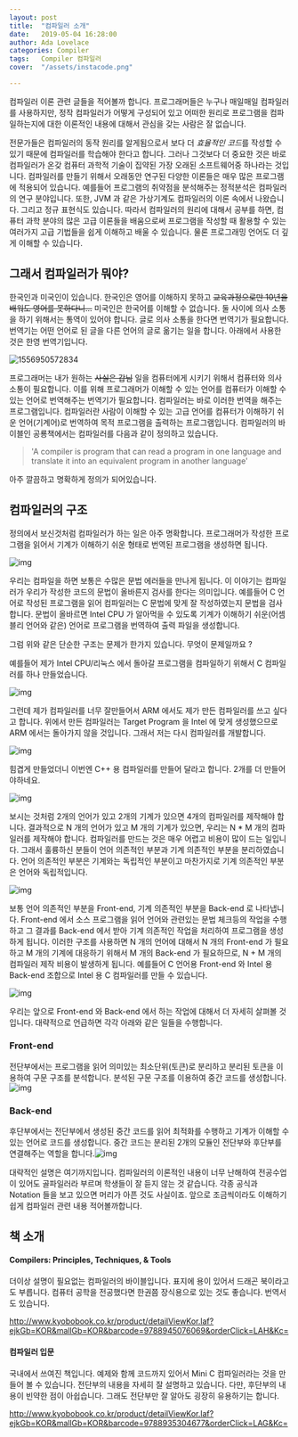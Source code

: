 ```yaml
---
layout: post
title:  "컴파일러 소개"
date:   2019-05-04 16:28:00
author: Ada Lovelace
categories: Compiler
tags:	Compiler 컴파일러
cover:  "/assets/instacode.png"

---
```



컴파일러 이론 관련 글들을 적어볼까 합니다. 프로그래머들은 누구나 매일매일 컴파일러를 사용하지만, 정작 컴파일러가 어떻게 구성되어 있고 어떠한 원리로 프로그램을 컴파일하는지에 대한 이론적인 내용에 대해서 관심을 갖는 사람은 잘 없습니다.

전문가들은 컴파일러의 동작 원리를 알게됨으로서 보다 더 *효율적인 코드*를 작성할 수 있기 때문에 컴파일러를 학습해야 한다고 합니다. 그러나 그것보다 더 중요한 것은 바로 컴파일러가 온갖 컴퓨터 과학적 기술이 집약된 가장 오래된 소프트웨어중 하나라는 것입니다. 컴파일러를 만들기 위해서 오래동안 연구된 다양한 이론들은 매우 많은 프로그램에 적용되어 있습니다. 예를들어 프로그램의 취약점을 분석해주는 정적분석은 컴파일러의 연구 분야입니다. 또한, JVM 과 같은 가상기계도 컴파일러의 이론 속에서 나왔습니다. 그리고 정규 표현식도 있습니다. 따라서 컴파일러의 원리에 대해서 공부를 하면, 컴퓨터 과학 분야의 많은 고급 이론들을 배움으로써 프로그램을 작성할 때 활용할 수 있는 여러가지 고급 기법들을 쉽게 이해하고 배울 수 있습니다. 물론 프로그래밍 언어도 더 깊게 이해할 수 있습니다.



## 그래서 컴파일러가 뭐야?

한국인과 미국인이 있습니다. 한국인은 영어를 이해하지 못하고 ~~교육과정으로만 10년을 배워도 영어를 못하다니...~~ 미국인은 한국어를 이해할 수 없습니다. 둘 사이에 의사 소통을 하기 위해서는 통역이 있어야 합니다. 글로 의사 소통을 한다면 번역기가 필요합니다. 번역기는 어떤 언어로 된 글을 다른 언어의 글로 옮기는 일을 합니다. 아래에서 사용한 것은 한영 번역기입니다.

![1556950572834](../../../../assets/images/1556950572834.png)

프로그래머는 내가 원하는 ~~사실은 갑님~~ 일을 컴퓨터에게 시키기 위해서 컴퓨터와 의사 소통이 필요합니다. 이를 위해 프로그래머가 이해할 수 있는 언어를 컴퓨터가 이해할 수 있는 언어로 번역해주는 번역기가 필요합니다. 컴파일러는 바로 이러한 번역을 해주는 프로그램입니다. 컴파일러란 사람이 이해할 수 있는 고급 언어를 컴퓨터가 이해하기 쉬운 언어(기계어)로 번역하여 목적 프로그램을 출력하는 프로그램입니다. 컴파일러의 바이블인 공룡책에서는 컴파일러를 다음과 같이 정의하고 있습니다.

> 'A compiler is program that can read a program in one language and translate it into an equivalent program in another language'
>

아주 깔끔하고 명확하게 정의가 되어있습니다.



## 컴파일러의 구조

정의에서 보신것처럼 컴파일러가 하는 일은 아주 명확합니다. 프로그래머가 작성한 프로그램을 읽어서 기계가 이해하기 쉬운 형태로 번역된 프로그램을 생성하면 됩니다.

 ![img](https://documents.lucidchart.com/documents/fba024f5-1aff-43c4-9980-2d9ace6a0b38/pages/YGcM5DNywbTK?a=286&x=41&y=149&w=1278&h=222&store=1&accept=image%2F*&auth=LCA%2044f6e67d9bd2213588ec31275a7197d015de6a32-ts%3D1556951379)

우리는 컴파일을 하면 보통은 수많은 문법 에러들을 만나게 됩니다. 이 이야기는 컴파일러가 우리가 작성한 코드의 문법이 올바른지 검사를 한다는 의미입니다. 예를들어 C 언어로 작성된 프로그램을 읽어 컴파일러는 C 문법에 맞게 잘 작성하였는지 문법을 검사합니다. 문법이 올바르면 Intel CPU 가 알아먹을 수 있도록 기계가 이해하기 쉬운(어셈블리 언어와 같은) 언어로 프로그램을 번역하여 출력 파일을 생성합니다.

그럼 위와 같은 단순한 구조는 문제가 한가지 있습니다. 무엇이 문제일까요 ?

예를들어 제가 Intel CPU/리눅스 에서 돌아갈 프로그램을 컴파일하기 위해서 C 컴파일러를 하나 만들었습니다.

 ![img](https://documents.lucidchart.com/documents/fba024f5-1aff-43c4-9980-2d9ace6a0b38/pages/YGcM5DNywbTK?a=308&x=41&y=369&w=1278&h=222&store=1&accept=image%2F*&auth=LCA%206c2dc61b330a865156157bcca3978e6de94b921d-ts%3D1556951379)

그런데 제가 컴파일러를 너무 잘만들어서 ARM 에서도 제가 만든 컴파일러를 쓰고 싶다고 합니다. 위에서 만든 컴파일러는 Target Program 을 Intel 에 맞게 생성했으므로 ARM 에서는 돌아가지 않을 것입니다. 그래서 저는 다시 컴파일러를 개발합니다.

 ![img](https://documents.lucidchart.com/documents/fba024f5-1aff-43c4-9980-2d9ace6a0b38/pages/YGcM5DNywbTK?a=345&x=41&y=609&w=1278&h=222&store=1&accept=image%2F*&auth=LCA%20733c1e2cbd95b93aedc07051fa414fd51c40757e-ts%3D1556951379)

힘겹게 만들었더니 이번엔 C++ 용 컴파일러를 만들어 달라고 합니다. 2개를 더 만들어야하네요.

 ![img](https://documents.lucidchart.com/documents/fba024f5-1aff-43c4-9980-2d9ace6a0b38/pages/YGcM5DNywbTK?a=365&x=41&y=837&w=1278&h=486&store=1&accept=image%2F*&auth=LCA%20c8945f425c14e4cca6d9600a54c8c59f79be0b8d-ts%3D1556951379)

보시는 것처럼 2개의 언어가 있고 2개의 기계가 있으면 4개의 컴파일러를 제작해야 합니다. 결과적으로 N 개의 언어가 있고 M 개의 기계가 있으면, 우리는 N * M 개의 컴파일러를 제작해야 합니다. 컴파일러를 만드는 것은 매우 어렵고 비용이 많이 드는 일입니다. 그래서 훌륭하신 분들이 언어 의존적인 부분과 기계 의존적인 부분을 분리하였습니다. 언어 의존적인 부분은 기계와는 독립적인 부분이고 마찬가지로 기계 의존적인 부분은 언어와 독립적입니다.

 ![img](https://documents.lucidchart.com/documents/fba024f5-1aff-43c4-9980-2d9ace6a0b38/pages/YGcM5DNywbTK?a=680&x=41&y=1149&w=1278&h=222&store=1&accept=image%2F*&auth=LCA%2040e06b41a8de1eb3a9408b2b6d59d97bf60080c3-ts%3D1556951379)

보통 언어 의존적인 부분을 Front-end, 기계 의존적인 부분을 Back-end 로 나타냅니다. Front-end 에서 소스 프로그램을 읽어 언어와 관련있는 문법 체크등의 작업을 수행하고 그 결과를 Back-end 에서 받아 기계 의존적인 작업을 처리하여 프로그램을 생성하게 됩니다. 이러한 구조를 사용하면 N 개의 언어에 대해서 N 개의 Front-end 가 필요하고 M 개의 기계에 대응하기 위해서 M 개의 Back-end 가 필요하므로, N + M 개의 컴파일러 제작 비용이 발생하게 됩니다. 예를들어 C 언어용 Front-end 와 Intel 용 Back-end 조합으로 Intel 용 C 컴파일러를 만들 수 있습니다.

 ![img](https://documents.lucidchart.com/documents/fba024f5-1aff-43c4-9980-2d9ace6a0b38/pages/YGcM5DNywbTK?a=895&x=398&y=1789&w=904&h=662&store=1&accept=image%2F*&auth=LCA%201dd864bf8c919253427250f434b1a5eaba401813-ts%3D1556951379)

우리는 앞으로 Front-end 와 Back-end 에서 하는 작업에 대해서 더 자세히 살펴볼 것입니다. 대략적으로 언급하면 각각 아래와 같은 일들을 수행합니다.

### Front-end

전단부에서는 프로그램을 읽어 의미있는 최소단위(토큰)로 분리하고 분리된 토큰을 이용하여 구문 구조를 분석합니다. 분석된 구문 구조를 이용하여 중간 코드를 생성합니다. ![img](https://documents.lucidchart.com/documents/fba024f5-1aff-43c4-9980-2d9ace6a0b38/pages/YGcM5DNywbTK?a=1080&x=6&y=2449&w=1168&h=222&store=1&accept=image%2F*&auth=LCA%20f4586e186849bb813b6e44976fd48139d550958c-ts%3D1556951379)

### Back-end

 후단부에서는 전단부에서 생성된 중간 코드를 읽어 최적화를 수행하고 기계가 이해할 수 있는 언어로 코드를 생성합니다. 중간 코드는 분리된 2개의 모듈인 전단부와 후단부를 연결해주는 역할을 합니다.![img](https://documents.lucidchart.com/documents/fba024f5-1aff-43c4-9980-2d9ace6a0b38/pages/YGcM5DNywbTK?a=1079&x=34&y=2689&w=552&h=222&store=1&accept=image%2F*&auth=LCA%20d6174ad3d459a01f6d22301da96906713bcae179-ts%3D1556951379)

대략적인 설명은 여기까지입니다. 컴파일러의 이론적인 내용이 너무 난해하여 전공수업이 있어도 골파일러라 부르며 학생들이 잘 듣지 않는 것 같습니다. 각종 공식과 Notation 들을 보고 있으면 머리가 아픈 것도 사실이죠. 앞으로 조금씩이라도 이해하기 쉽게 컴파일러 관련 내용 적어볼까합니다.



## 책 소개

#### Compilers: Principles, Techniques, & Tools

더이상 설명이 필요없는 컴파일러의 바이블입니다. 표지에 용이 있어서 드래곤 북이라고도 부릅니다. 컴퓨터 공학을 전공했다면 한권쯤 장식용으로 있는 것도 좋습니다. 번역서도 있습니다.

<http://www.kyobobook.co.kr/product/detailViewKor.laf?ejkGb=KOR&mallGb=KOR&barcode=9788945076069&orderClick=LAH&Kc=>

#### 컴파일러 입문

국내에서 쓰여진 책입니다. 예제와 함께 코드까지 있어서 Mini C 컴파일러라는 것을 만들어 볼 수 있습니다. 전단부의 내용을 자세히 잘 설명하고 있습니다. 다만, 후단부의 내용이 빈약한 점이 아쉽습니다. 그래도 전단부만 잘 알아도 굉장히 유용하기는 합니다.

<http://www.kyobobook.co.kr/product/detailViewKor.laf?ejkGb=KOR&mallGb=KOR&barcode=9788935304677&orderClick=LAG&Kc=>

